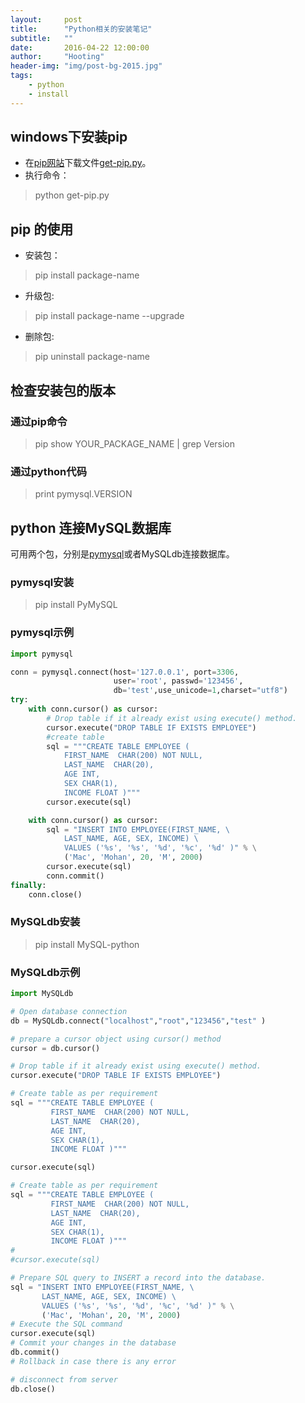 ```yaml
---
layout:     post
title:      "Python相关的安装笔记"
subtitle:   ""
date:       2016-04-22 12:00:00
author:     "Hooting"
header-img: "img/post-bg-2015.jpg"
tags:
    - python
    - install
---
```


## windows下安装pip

 - 在[pip网站](https://pip.pypa.io/en/latest/installing/)下载文件[get-pip.py](https://bootstrap.pypa.io/get-pip.py)。
 - 执行命令：
 > python get-pip.py 

## pip 的使用
- 安装包：
> pip install package-name
- 升级包:
> pip install package-name --upgrade
- 删除包:
> pip uninstall package-name

## 检查安装包的版本
### 通过pip命令
> pip show YOUR_PACKAGE_NAME | grep Version

### 通过python代码
> print pymysql.VERSION

## python 连接MySQL数据库
可用两个包，分别是[pymysql](https://github.com/PyMySQL/PyMySQL)或者MySQLdb连接数据库。

### pymysql安装
> pip install PyMySQL

### pymysql示例
```python
import pymysql

conn = pymysql.connect(host='127.0.0.1', port=3306,
                       user='root', passwd='123456',
                       db='test',use_unicode=1,charset="utf8")
try:
    with conn.cursor() as cursor:
        # Drop table if it already exist using execute() method.
        cursor.execute("DROP TABLE IF EXISTS EMPLOYEE")
        #create table
        sql = """CREATE TABLE EMPLOYEE (
            FIRST_NAME  CHAR(200) NOT NULL,
            LAST_NAME  CHAR(20),
            AGE INT,
            SEX CHAR(1),
            INCOME FLOAT )"""
        cursor.execute(sql)

    with conn.cursor() as cursor:
        sql = "INSERT INTO EMPLOYEE(FIRST_NAME, \
            LAST_NAME, AGE, SEX, INCOME) \
            VALUES ('%s', '%s', '%d', '%c', '%d' )" % \
            ('Mac', 'Mohan', 20, 'M', 2000)
        cursor.execute(sql)
        conn.commit()
finally:
    conn.close()
```

### MySQLdb安装

> pip install MySQL-python

### MySQLdb示例

```python
import MySQLdb

# Open database connection
db = MySQLdb.connect("localhost","root","123456","test" )

# prepare a cursor object using cursor() method
cursor = db.cursor()

# Drop table if it already exist using execute() method.
cursor.execute("DROP TABLE IF EXISTS EMPLOYEE")

# Create table as per requirement
sql = """CREATE TABLE EMPLOYEE (
         FIRST_NAME  CHAR(200) NOT NULL,
         LAST_NAME  CHAR(20),
         AGE INT,
         SEX CHAR(1),
         INCOME FLOAT )"""

cursor.execute(sql)

# Create table as per requirement
sql = """CREATE TABLE EMPLOYEE (
         FIRST_NAME  CHAR(200) NOT NULL,
         LAST_NAME  CHAR(20),
         AGE INT,
         SEX CHAR(1),
         INCOME FLOAT )"""
#
#cursor.execute(sql)

# Prepare SQL query to INSERT a record into the database.
sql = "INSERT INTO EMPLOYEE(FIRST_NAME, \
       LAST_NAME, AGE, SEX, INCOME) \
       VALUES ('%s', '%s', '%d', '%c', '%d' )" % \
       ('Mac', 'Mohan', 20, 'M', 2000)
# Execute the SQL command
cursor.execute(sql)
# Commit your changes in the database
db.commit()
# Rollback in case there is any error

# disconnect from server
db.close()

```

